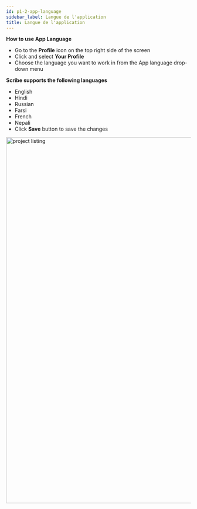 ```yaml
---
id: p1-2-app-language
sidebar_label: Langue de l'application
title: Langue de l'application
---
```


**How to use App Language**

- Go to the **Profile** icon on the top right side of the screen
- Click and select  **Your Profile**
- Choose the language you want to work in from the App language drop-down menu

**Scribe supports the following languages**
  - English
  - Hindi
  - Russian
  - Farsi
  - French
  - Nepali
- Click **Save** button to save the changes

<img src="/assets/applanguage.png"  width="1000px" alt="project listing" />